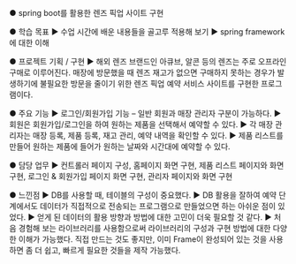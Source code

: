 ● spring boot를 활용한 렌즈 픽업 사이트 구현

● 학습 목표
▶ 수업 시간에 배운 내용들을 골고루 적용해 보기
▶ spring framework에 대한 이해

● 프로젝트 기획 / 구현
▶ 해외 렌즈 브랜드인 아큐브, 알콘 등의 렌즈는 주로 오프라인 구매로 이루어진다. 매장에 방문했을 때 렌즈 재고가 없으면 구매하지 못하는 경우가 발생하기에 불필요한 방문을 줄이기 위한 렌즈 픽업 예약 서비스 사이트를 구현한 프로그램이다.

● 주요 기능
▶ 로그인/회원가입 기능 – 일반 회원과 매장 관리자 구분이 가능하다.
▶ 회원은 회원가입/로그인을 하여 원하는 제품을 선택해서 예약할 수 있다.
▶ 각 매장 관리자는 매장 등록, 제품 등록, 재고 관리, 예약 내역을 확인할 수 있다.
▶ 제품 리스트를 만들어 원하는 제품에 들어가 원하는 날짜와 시간대에 예약할 수 있다.

● 담당 업무
▶ 컨트롤러 페이지 구성, 홈페이지 화면 구현, 제품 리스트 페이지와 화면 구현, 로그인 & 회원가입 페이지 화면 구현, 관리자 페이지와 화면 구현

● 느낀점
▶ DB를 사용할 때, 테이블의 구성이 중요했다.
▶ DB 활용을 잘하여 예약 단계에서도 데이터가 직접적으로 전송되는 프로그램으로 만들었으면 하는 아쉬운 점이 있었다.
▶ 얻게 된 데이터의 활용 방향과 방법에 대한 고민이 더욱 필요할 것 같다.
▶ 처음 경험해 보는 라이브러리를 사용함으로써 라이브러리의 구성과 구현 방법에 대한 다양한 이해가 가능했다. 직접 만드는 것도 좋지만, 이미 Frame이 완성되어 있는 것을 사용하면 좀 더 쉽고, 빠르게 필요한 것들을 제작 가능했다.
